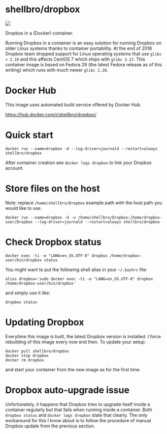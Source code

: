 # shellbro/dropbox

[![](https://img.shields.io/docker/build/shellbro/dropbox.svg)](https://hub.docker.com/r/shellbro/dropbox/)

Dropbox in a (Docker) container.

Running Dropbox in a container is an easy solution for running Dropbox on
older Linux systems thanks to container portability. At the end of 2018 Dropbox
team dropped support for Linux operating systems that use `glibc < 2.19` and
this affects CentOS 7 which ships with `glibc 2.17`. This container image is
based on Fedora 29 (the latest Fedora release as of this writing) which runs
with much newer `glibc 2.28`.

# Docker Hub

This image uses automated build service offered by Docker Hub.

https://hub.docker.com/r/shellbro/dropbox/

# Quick start

```
docker run --name=dropbox -d --log-driver=journald --restart=always shellbro/dropbox
```

After container creation see `docker logs dropbox` to link your Dropbox account.

# Store files on the host

Note: replace `/home/shellbro/Dropbox` example path with the host path you would
like to use.

```
docker run --name=dropbox -d -v /home/shellbro/Dropbox:/home/dropbox-user/Dropbox --log-driver=journald --restart=always shellbro/dropbox
```

# Check Dropbox status

```
docker exec -ti -e "LANG=en_US.UTF-8" dropbox /home/dropbox-user/bin/dropbox status
```

You might want to put the following shell alias in your `~/.bashrc` file:

```
alias dropbox='sudo docker exec -ti -e "LANG=en_US.UTF-8" dropbox /home/dropbox-user/bin/dropbox'
```

and simply use it like:

```
dropbox status
```

# Updating Dropbox

Everytime this image is built, the latest Dropbox version is installed. I force
rebuilding of this image every now end then. To update your setup:

```
docker pull shellbro/dropbox
docker stop dropbox
docker rm dropbox
```

and start your container from the new image as for the first time.

# Dropbox auto-upgrade issue

Unfortunately, it happens that Dropbox tries to upgrade itself inside a
container regularly but that fails when running inside a container. Both
`dropbox status` and `docker logs dropbox` state that clearly. The only
workaround for this I know about is to follow the procedure of manual Dropbox
update from the previous section.
